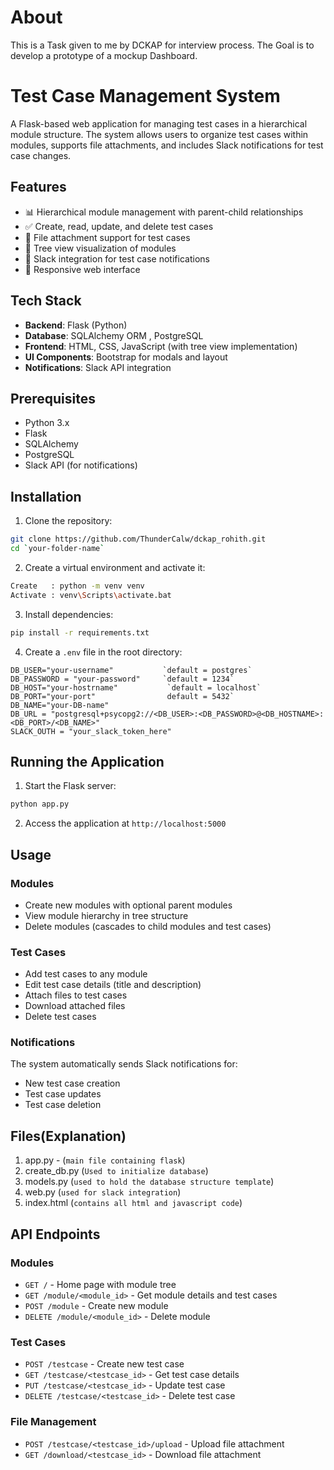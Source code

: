 # About
This is a Task given to me by DCKAP for interview process.
The Goal is to develop a prototype of a mockup Dashboard.

# Test Case Management System

A Flask-based web application for managing test cases in a hierarchical module structure. The system allows users to organize test cases within modules, supports file attachments, and includes Slack notifications for test case changes.

## Features

- 📊 Hierarchical module management with parent-child relationships
- ✅ Create, read, update, and delete test cases
- 📁 File attachment support for test cases
- 🌲 Tree view visualization of modules
- 🔔 Slack integration for test case notifications
- 📱 Responsive web interface

## Tech Stack

- **Backend**: Flask (Python)
- **Database**: SQLAlchemy ORM , PostgreSQL
- **Frontend**: HTML, CSS, JavaScript (with tree view implementation)
- **UI Components**: Bootstrap for modals and layout
- **Notifications**: Slack API integration

## Prerequisites

- Python 3.x
- Flask
- SQLAlchemy
- PostgreSQL
- Slack API (for notifications)

## Installation

1. Clone the repository:
```bash
git clone https://github.com/ThunderCalw/dckap_rohith.git
cd `your-folder-name`
```

2. Create a virtual environment and activate it:
```bash
Create   : python -m venv venv
Activate : venv\Scripts\activate.bat
```

3. Install dependencies:
```bash
pip install -r requirements.txt
```

4. Create a `.env` file in the root directory:
```
DB_USER="your-username"           `default = postgres`
DB_PASSWORD = "your-password"     `default = 1234`
DB_HOST="your-hostrname"           `default = localhost`
DB_PORT="your-port"                default = 5432`
DB_NAME="your-DB-name"
DB_URL = "postgresql+psycopg2://<DB_USER>:<DB_PASSWORD>@<DB_HOSTNAME>:<DB_PORT>/<DB_NAME>"
SLACK_OUTH = "your_slack_token_here"

```

## Running the Application

1. Start the Flask server:
```bash
python app.py
```

2. Access the application at `http://localhost:5000`

## Usage

### Modules
- Create new modules with optional parent modules
- View module hierarchy in tree structure
- Delete modules (cascades to child modules and test cases)

### Test Cases
- Add test cases to any module
- Edit test case details (title and description)
- Attach files to test cases
- Download attached files
- Delete test cases

### Notifications
The system automatically sends Slack notifications for:
- New test case creation
- Test case updates
- Test case deletion

## Files(Explanation)

1. app.py  -  (`main file containing flask`)
2. create_db.py (`Used to initialize database`)
3. models.py (`used to hold the database structure template`)
4. web.py (`used for slack integration`)
5. index.html (`contains all html and javascript code`)

## API Endpoints

### Modules
- `GET /` - Home page with module tree
- `GET /module/<module_id>` - Get module details and test cases
- `POST /module` - Create new module
- `DELETE /module/<module_id>` - Delete module

### Test Cases
- `POST /testcase` - Create new test case
- `GET /testcase/<testcase_id>` - Get test case details
- `PUT /testcase/<testcase_id>` - Update test case
- `DELETE /testcase/<testcase_id>` - Delete test case

### File Management
- `POST /testcase/<testcase_id>/upload` - Upload file attachment
- `GET /download/<testcase_id>` - Download file attachment
